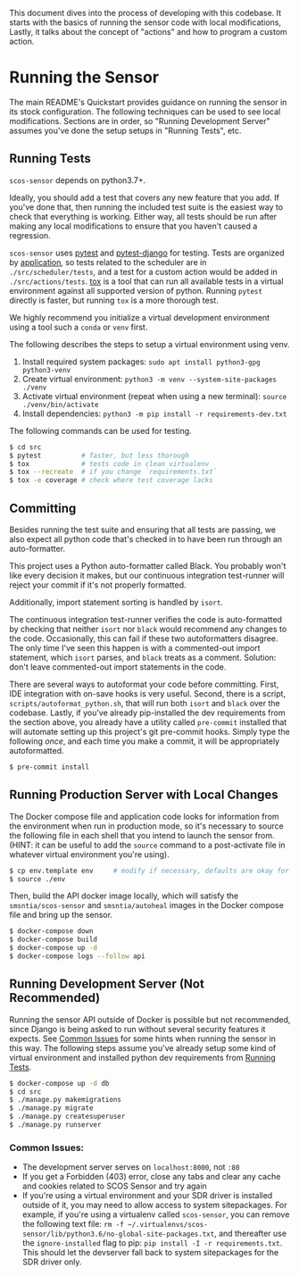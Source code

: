 This document dives into the process of developing with this codebase. It
starts with the basics of running the sensor code with local modifications,
Lastly, it talks about the concept of "actions" and how to program a custom
action.


Running the Sensor
==================

The main README's Quickstart provides guidance on running the sensor in its
stock configuration. The following techniques can be used to see local
modifications. Sections are in order, so "Running Development Server" assumes
you've done the setup setups in "Running Tests", etc.


Running Tests
-------------

`scos-sensor` depends on python3.7+.

Ideally, you should add a test that covers any new feature that you add. If
you've done that, then running the included test suite is the easiest way to
check that everything is working. Either way, all tests should be run after
making any local modifications to ensure that you haven't caused a regression.

`scos-sensor` uses [pytest](https://docs.pytest.org/en/latest/) and
[pytest-django](https://pytest-django.readthedocs.io/en/latest/) for testing.
Tests are organized by
[application](https://docs.djangoproject.com/en/dev/ref/applications/#projects-and-applications),
so tests related to the scheduler are in `./src/scheduler/tests`, and a test
for a custom action would be added in `./src/actions/tests`.
[tox](https://tox.readthedocs.io/en/latest/) is a tool that can run all
available tests in a virtual environment against all supported version of
python. Running `pytest` directly is faster, but running `tox` is a more
thorough test.

We highly recommend you initialize a virtual development environment using a tool such a
`conda` or `venv` first.

The following describes the steps to setup a virtual environment using venv.

1. Install required system packages: `sudo apt install python3-gpg python3-venv`
2. Create virtual environment: `python3 -m venv --system-site-packages ./venv`
3. Activate virtual environment (repeat when using a new terminal): `source ./venv/bin/activate`
4. Install dependencies: `python3 -m pip install -r requirements-dev.txt`

The following commands can be used for testing.

```bash
$ cd src
$ pytest          # faster, but less thorough
$ tox             # tests code in clean virtualenv
$ tox --recreate  # if you change `requirements.txt`
$ tox -e coverage # check where test coverage lacks
```

Committing
----------

Besides running the test suite and ensuring that all tests are passing, we also
expect all python code that's checked in to have been run through an
auto-formatter.

This project uses a Python auto-formatter called Black. You probably won't like
every decision it makes, but our continuous integration test-runner will reject
your commit if it's not properly formatted.

Additionally, import statement sorting is handled by `isort`.

The continuous integration test-runner verifies the code is auto-formatted by
checking that neither `isort` nor `black` would recommend any changes to the
code. Occasionally, this can fail if these two autoformatters disagree. The
only time I've seen this happen is with a commented-out import statement, which
`isort` parses, and `black` treats as a comment. Solution: don't leave
commented-out import statements in the code.

There are several ways to autoformat your code before committing. First, IDE
integration with on-save hooks is very useful. Second, there is a script,
`scripts/autoformat_python.sh`, that will run both `isort` and `black` over the
codebase. Lastly, if you've already pip-installed the dev requirements from the
section above, you already have a utility called `pre-commit` installed that
will automate setting up this project's git pre-commit hooks. Simply type the
following _once_, and each time you make a commit, it will be appropriately
autoformatted.


```bash
$ pre-commit install
```

Running Production Server with Local Changes
--------------------------------------------

The Docker compose file and application code looks for information from the
environment when run in production mode, so it's necessary to source the
following file in each shell that you intend to launch the sensor from. (HINT:
it can be useful to add the `source` command to a post-activate file in
whatever virtual environment you're using).

```bash
$ cp env.template env     # modify if necessary, defaults are okay for testing
$ source ./env
```

Then, build the API docker image locally, which will satisfy the
`smsntia/scos-sensor` and `smsntia/autoheal` images in the Docker compose file
and bring up the sensor.

```bash
$ docker-compose down
$ docker-compose build
$ docker-compose up -d
$ docker-compose logs --follow api
```


Running Development Server (Not Recommended)
--------------------------------------------

Running the sensor API outside of Docker is possible but not recommended, since
Django is being asked to run without several security features it expects. See
[Common Issues](#common_issues) for some hints when running the sensor in this
way. The following steps assume you've already setup some kind of virtual
environment and installed python dev requirements from [Running
Tests](#running_tests).

```bash
$ docker-compose up -d db
$ cd src
$ ./manage.py makemigrations
$ ./manage.py migrate
$ ./manage.py createsuperuser
$ ./manage.py runserver
```

### Common Issues:
- The development server serves on `localhost:8000`, not `:80`
- If you get a Forbidden (403) error, close any tabs and clear any cache and
  cookies related to SCOS Sensor and try again
- If you're using a virtual environment and your SDR driver is installed
  outside of it, you may need to allow access to system sitepackages. For
  example, if you're using a virtualenv called `scos-sensor`, you can remove
  the following text file: `rm -f
  ~/.virtualenvs/scos-sensor/lib/python3.6/no-global-site-packages.txt`, and
  thereafter use the `ignore-installed` flag to pip: `pip install -I -r
  requirements.txt`. This should let the devserver fall back to system
  sitepackages for the SDR driver only.

